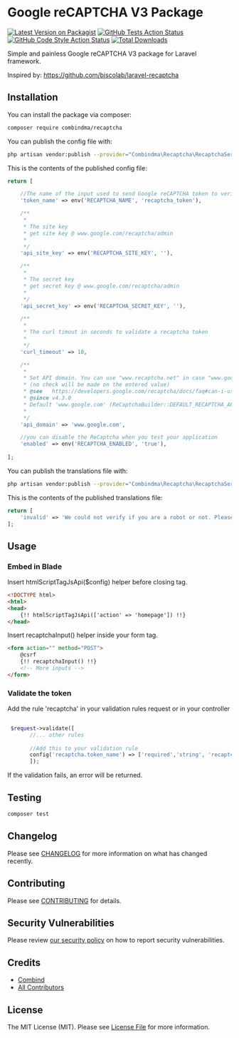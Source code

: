 # Google reCAPTCHA V3 Package

[![Latest Version on Packagist](https://img.shields.io/packagist/v/combindma/recaptcha.svg?style=flat-square)](https://packagist.org/packages/combindma/recaptcha)
[![GitHub Tests Action Status](https://img.shields.io/github/workflow/status/combindma/recaptcha/run-tests?label=tests)](https://github.com/combindma/recaptcha/actions?query=workflow%3ATests+branch%3Amaster)
[![GitHub Code Style Action Status](https://img.shields.io/github/workflow/status/combindma/recaptcha/Check%20&%20fix%20styling?label=code%20style)](https://github.com/combindma/recaptcha/actions?query=workflow%3A"Check+%26+fix+styling"+branch%3Amaster)
[![Total Downloads](https://img.shields.io/packagist/dt/combindma/recaptcha.svg?style=flat-square)](https://packagist.org/packages/combindma/recaptcha)


Simple and painless Google reCAPTCHA V3 package for Laravel framework.

Inspired by: https://github.com/biscolab/laravel-recaptcha

## Installation

You can install the package via composer:

```bash
composer require combindma/recaptcha
```

You can publish the config file with:
```bash
php artisan vendor:publish --provider="Combindma\Recaptcha\RecaptchaServiceProvider" --tag="recaptcha-config"
```

This is the contents of the published config file:

```php
return [

    //The name of the input used to send Google reCAPTCHA token to verify
    'token_name' => env('RECAPTCHA_NAME', 'recaptcha_token'),

    /**
     *
     * The site key
     * get site key @ www.google.com/recaptcha/admin
     *
     */
    'api_site_key' => env('RECAPTCHA_SITE_KEY', ''),

    /**
     *
     * The secret key
     * get secret key @ www.google.com/recaptcha/admin
     *
     */
    'api_secret_key' => env('RECAPTCHA_SECRET_KEY', ''),

    /**
     *
     * The curl timout in seconds to validate a recaptcha token
     *
     */
    'curl_timeout' => 10,

    /**
     *
     * Set API domain. You can use "www.recaptcha.net" in case "www.google.com" is not accessible.
     * (no check will be made on the entered value)
     * @see   https://developers.google.com/recaptcha/docs/faq#can-i-use-recaptcha-globally
     * @since v4.3.0
     * Default 'www.google.com' (ReCaptchaBuilder::DEFAULT_RECAPTCHA_API_DOMAIN)
     *
     */
    'api_domain' => 'www.google.com',

    //you can disable the ReCaptcha when you test your application
    'enabled' => env('RECAPTCHA_ENABLED', 'true'),
    
];
```

You can publish the translations file with:
```bash
php artisan vendor:publish --provider="Combindma\Recaptcha\RecaptchaServiceProvider" --tag="recaptcha-translations"
```

This is the contents of the published translations file:

```php
return [
    'invalid' => 'We could not verify if you are a robot or not. Please refresh the page.',
];
```
## Usage

### Embed in Blade
Insert htmlScriptTagJsApi($config) helper before closing </head> tag.
```html
<!DOCTYPE html>
<html>
<head>
    {!! htmlScriptTagJsApi(['action' => 'homepage']) !!}
</head>
```

Insert recaptchaInput() helper inside your form tag.
```html
<form action="" method="POST">
    @csrf
    {!! recaptchaInput() !!}
    <!-- More inputs -->
</form>
```

### Validate the token 

Add the rule 'recaptcha' in your validation rules request or in your controller 
```php
 
 $request->validate([
       //... other rules
       
       //Add this to your validation rule
       config('recaptcha.token_name') => ['required','string', 'recaptcha']
       ]);
```
If the validation fails, an error will be returned.

## Testing

```bash
composer test
```

## Changelog

Please see [CHANGELOG](CHANGELOG.md) for more information on what has changed recently.

## Contributing

Please see [CONTRIBUTING](.github/CONTRIBUTING.md) for details.

## Security Vulnerabilities

Please review [our security policy](../../security/policy) on how to report security vulnerabilities.

## Credits

- [Combind](https://github.com/Combind)
- [All Contributors](../../contributors)

## License

The MIT License (MIT). Please see [License File](LICENSE.md) for more information.
